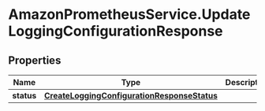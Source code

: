 # AmazonPrometheusService.UpdateLoggingConfigurationResponse

## Properties

Name | Type | Description | Notes
------------ | ------------- | ------------- | -------------
**status** | [**CreateLoggingConfigurationResponseStatus**](CreateLoggingConfigurationResponseStatus.md) |  | 


